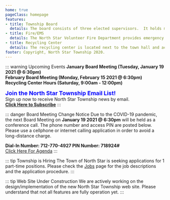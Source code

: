 ```yaml
---
home: true
pageClass: homepage
features:
- title: Township Board
  details: The board consists of three elected supervisors.  It holds monthly public meetings and elections are held during the annual meeting in the spring.
- title: Fire/EMS
  details: The North Star Volunteer Fire Department provides emergency medical and fire/rescue services to the local area.
- title: Recycling Center
  details: The recycling center is located next to the town hall and accepts recycling materials only during open business hours.
footer: Copyright, North Star Township 2020.
---
```


::: warning Upcoming Events
**January Board Meeting (Tuesday, January 19 2021 @ 6:30pm)** <br>
**February Board Meeting (Monday, February 15 2021 @ 6:30pm)** <br>
**Recycling Center Hours (Saturday, 9:00am - 12:00pm)**<br>

<font size=4 color=blue>**Join the North Star Township Email List!**</font>  
Sign up now to receive North Star Township news by email.  
**[Click Here to Subscribe](https://docs.google.com/forms/d/e/1FAIpQLSchi80e9cPFt7P9j4DvA5xjZrsBPpcCatBxafAepT7E_KfxEA/viewform)**
:::

::: danger Board Meeting Change Notice
Due to the COVID-19 pandemic, the next Board Meeting on **January 19 2021 @ 6:30pm** will be held 
as a conference call.  The phone number and access PIN are posted below. Please use a cellphone or 
internet calling application in order to avoid a long-distance charge.

**Dial-In Number: 712-770-4927  PIN Number: 718924#**  
[Click Here For Agenda](/township/agenda.md)
:::

::: tip Township is Hiring
The Town of North Star is seeking applications for 1 part-time positions.  Please check
the [Jobs](/jobs) page for the job descriptions and the application procedure.
:::

::: tip Web Site Under Construction
We are actively working on the design/implementation of the new North Star Township 
web site.  Please understand that not all features are fully operation yet.
:::
